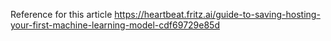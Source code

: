 Reference for this article https://heartbeat.fritz.ai/guide-to-saving-hosting-your-first-machine-learning-model-cdf69729e85d
